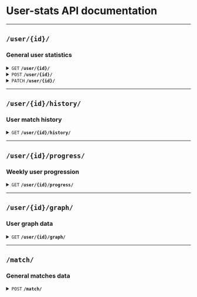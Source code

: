 # User-stats API documentation

--------------------------------------------------------------------------------

## `/user/{id}/`

### General user statistics

<details>
 <summary><code>GET</code> <code><b>/user/{id}/</b></code></summary>

### Request

#### Header

> | name            | type   | description  | requirement |
> |-----------------|--------|--------------|-------------|
> | `Authorization` | String | Access token | Required    |

### Response

#### Status code

> | status code | content-type       | response          |
> |-------------|--------------------|-------------------|
> | `200`       | `application/json` | {...}             |
> | `400`       | `application/json` | {"errors": [...]} |
> | `404`       | `application/json` | {"errors": [...]} |
> | `500`       | `application/json` | {"errors": [...]} |

#### Body

> | name             | type | description              |
> |------------------|------|--------------------------|
> | `elo`            | int  | User elo                 |
> | `matches_played` | int  | Number of matches played |
> | `matches_won`    | int  | Number of matches won    |
> | `matches_lost`   | int  | Number of matches lost   |
> | `win_rate`       | int  | Win rate                 |
> | `friends`        | int  | Number of friends        |

</details>

<details>
 <summary><code>POST</code> <code><b>/user/{id}/</b></code></summary>

### Request

#### Header (not implemented)

> | name            | type   | description   | requirement |
> |-----------------|--------|---------------|-------------|
> | `Authorization` | String | Service token | Required    |
 
#### Body 

> | name             | type | description              | requirement |
> |------------------|------|--------------------------|-------------|
> | `elo`            | int  | User elo                 | Optional    |
> | `matches_played` | int  | Number of matches played | Optional    |
> | `matches_won`    | int  | Number of matches won    | Optional    |
> | `matches_lost`   | int  | Number of matches lost   | Optional    |
> | `win_rate`       | int  | Win rate                 | Optional    |
> | `friends`        | int  | Number of friends        | Optional    |

### Response

#### Status code

> | status code | content-type       | response          |
> |-------------|--------------------|-------------------|
> | `201`       | `application/json` | {...}             |
> | `400`       | `application/json` | {"errors": [...]} |
> | `404`       | `application/json` | {"errors": [...]} |
> | `500`       | `application/json` | {"errors": [...]} |

</details>

<details>
 <summary><code>PATCH</code> <code><b>/user/{id}/</b></code></summary>

### Request

#### Header (not implemented)

> | name            | type   | description   | requirement |
> |-----------------|--------|---------------|-------------|
> | `Authorization` | String | Service token | Required    |

#### Body

> | name             | type | description              | requirement |
> |------------------|------|--------------------------|-------------|
> | `elo`            | int  | User elo                 | Optional    |
> | `matches_played` | int  | Number of matches played | Optional    |
> | `matches_won`    | int  | Number of matches won    | Optional    |
> | `matches_lost`   | int  | Number of matches lost   | Optional    |
> | `win_rate`       | int  | Win rate                 | Optional    |
> | `friends`        | int  | Number of friends        | Optional    |

### Response

#### Body

> | name             | type | description              |
> |------------------|------|--------------------------|
> | `elo`            | int  | User elo                 |
> | `matches_played` | int  | Number of matches played |
> | `matches_won`    | int  | Number of matches won    |
> | `matches_lost`   | int  | Number of matches lost   |
> | `win_rate`       | int  | Win rate                 |
> | `friends`        | int  | Number of friends        |

#### Status code

> | status code | content-type       | response          |
> |-------------|--------------------|-------------------|
> | `200`       | `application/json` | {...}             |
> | `400`       | `application/json` | {"errors": [...]} |
> | `404`       | `application/json` | {"errors": [...]} |
> | `500`       | `application/json` | {"errors": [...]} |

</details>

--------------------------------------------------------------------------------

## `/user/{id}/history/`

### User match history

<details>
 <summary><code>GET</code> <code><b>/user/{id}/history/</b></code></summary>

### Request

#### Header

> | name            | type   | description  | requirement |
> |-----------------|--------|--------------|-------------|
> | `Authorization` | String | Access token | Required    |

#### Query

> | name        | type | default | description              | requirement |
> |-------------|------|---------|--------------------------|-------------|
> | `page`      | int  | 1       | Page index               | Optional    |
> | `page_size` | int  | 10      | Number of games per page | Optional    |

### Response

#### Body

> | name      | type        | description     |
> |-----------|-------------|-----------------|
> | `history` | list[Match] | Matches history |

#### Match

> | name              | type   | description            |
> |-------------------|--------|------------------------|
> | `id`              | int    | Match id               |
> | `opponent_id`     | int    | Opponent id            |
> | `date`            | Date   | Match date             |
> | `result`          | String | Match result           |
> | `user_score`      | int    | User score             |
> | `opponent_score`  | int    | Opponent score         |
> | `elo_delta`       | int    | Elo won / lost         |
> | `expected_result` | int    | Probability of winning |

#### Status code

> | status code | content-type       | response          |
> |-------------|--------------------|-------------------|
> | `200`       | `application/json` | {...}             |
> | `400`       | `application/json` | {"errors": [...]} |
> | `404`       | `application/json` | {"errors": [...]} |

</details>

--------------------------------------------------------------------------------

## `/user/{id}/progress/`

### Weekly user progression

<details>
 <summary><code>GET</code> <code><b>/user/{id}/progress/</b></code></summary>

</details>

--------------------------------------------------------------------------------

## `/user/{id}/graph/`

### User graph data

<details>
 <summary><code>GET</code> <code><b>/user/{id}/graph/</b></code></summary>

</details>

--------------------------------------------------------------------------------

## `/match/`

### General matches data

<details>
 <summary><code>POST</code> <code><b>/match/</b></code></summary>

### Request

#### Header (not implemented)

> | name            | type   | description   | requirement |
> |-----------------|--------|---------------|-------------|
> | `Authorization` | String | Service token | Required    |

#### Body

> | name           | type   | default | description             | requirement |
> |----------------|--------|---------|-------------------------|-------------|
> | `winner_id`    | int    | None    | Winner id               | Required    |
> | `loser_id`     | int    | None    | Loser id                | Required    |
> | `winner_score` | int    | None    | Winner score            | Required    |
> | `loser_score`  | int    | None    | Loser score             | Required    |
> | `date`         | String | None    | ISO 8601 formatted date | Required    |

### Response

#### Body

> | name              | type | description       |
> |-------------------|------|-------------------|
> | `winner_match_id` | int  | Winner's match id |
> | `loser_match_id`  | int  | Loser's match id  |

#### Status code

> | status code | content-type       | response          |
> |-------------|--------------------|-------------------|
> | `200`       | `application/json` | {...}             |
> | `400`       | `application/json` | {"errors": [...]} |
> | `404`       | `application/json` | {"errors": [...]} |
> | `500`       | `application/json` | {"errors": [...]} |

</details>
